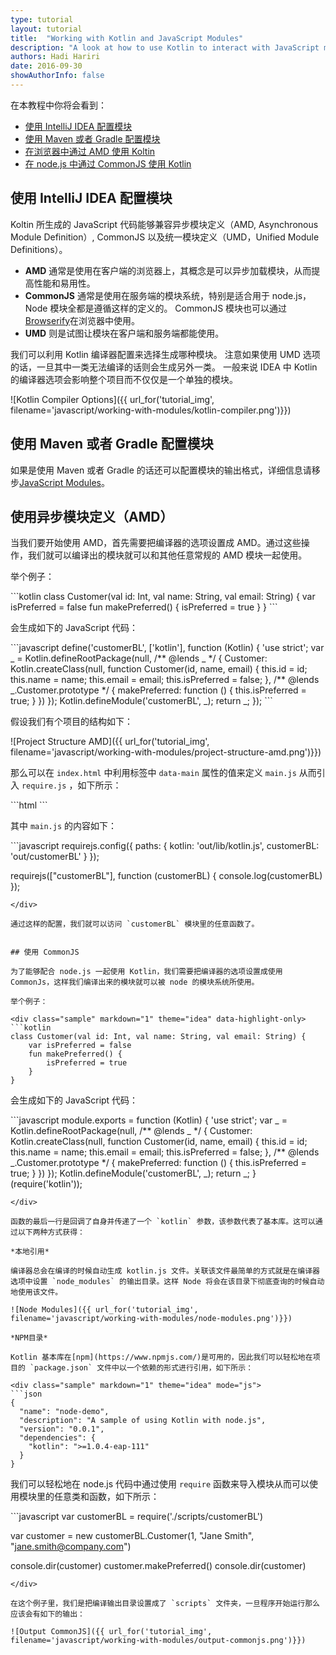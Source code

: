 ```yaml
---
type: tutorial
layout: tutorial
title:  "Working with Kotlin and JavaScript Modules"
description: "A look at how to use Kotlin to interact with JavaScript modules."
authors: Hadi Hariri 
date: 2016-09-30
showAuthorInfo: false
---
```



在本教程中你将会看到：

* [使用 IntelliJ IDEA 配置模块](#configuring-modules-with-intellij-idea)
* [使用 Maven 或者 Gradle 配置模块](#configuring-modules-when-using-maven-or-gradle)
* [在浏览器中通过 AMD 使用 Koltin](#using-amd)
* [在 node.js 中通过 CommonJS 使用 Kotlin](#using-commonjs)



## 使用 IntelliJ IDEA 配置模块
 
Koltin 所生成的 JavaScript 代码能够兼容异步模块定义（AMD, Asynchronous Module Definition）, CommonJS 以及统一模块定义（UMD，Unified Module Definitions）。

* **AMD** 通常是使用在客户端的浏览器上，其概念是可以异步加载模块，从而提高性能和易用性。
* **CommonJS** 通常是使用在服务端的模块系统，特别是适合用于 node.js，Node 模块全都是遵循这样的定义的。 CommonJS 模块也可以通过[Browserify](http://browserify.org/)在浏览器中使用。
* **UMD** 则是试图让模块在客户端和服务端都能使用。

我们可以利用 Kotlin 编译器配置来选择生成哪种模块。 注意如果使用 UMD 选项的话，一旦其中一类无法编译的话则会生成另外一类。
一般来说 IDEA 中 Kotlin 的编译器选项会影响整个项目而不仅仅是一个单独的模块。
 
![Kotlin Compiler Options]({{ url_for('tutorial_img', filename='javascript/working-with-modules/kotlin-compiler.png')}})

## 使用 Maven 或者 Gradle 配置模块
 
如果是使用 Maven 或者 Gradle 的话还可以配置模块的输出格式，详细信息请移步[JavaScript Modules](http://kotlinlang.org/docs/reference/js-modules.html)。

## 使用异步模块定义（AMD）
 
当我们要开始使用 AMD，首先需要把编译器的选项设置成 AMD。通过这些操作，我们就可以编译出的模块就可以和其他任意常规的 AMD 模块一起使用。
 
举个例子：

<div class="sample" markdown="1" theme="idea" data-highlight-only>
```kotlin
class Customer(val id: Int, val name: String, val email: String) {
    var isPreferred = false
    fun makePreferred() {
        isPreferred = true
    }
}
```
</div>
 
会生成如下的 JavaScript 代码：

<div class="sample" markdown="1" theme="idea" mode="js">
```javascript
define('customerBL', ['kotlin'], function (Kotlin) {
  'use strict';
  var _ = Kotlin.defineRootPackage(null, /** @lends _ */ {
    Customer: Kotlin.createClass(null, function Customer(id, name, email) {
      this.id = id;
      this.name = name;
      this.email = email;
      this.isPreferred = false;
    }, /** @lends _.Customer.prototype */ {
      makePreferred: function () {
        this.isPreferred = true;
      }
    })
  });
  Kotlin.defineModule('customerBL', _);
  return _;
});
```
</div>
 
假设我们有个项目的结构如下：

![Project Structure AMD]({{ url_for('tutorial_img', filename='javascript/working-with-modules/project-structure-amd.png')}})
 
那么可以在 `index.html` 中利用标签中 `data-main` 属性的值来定义 `main.js` 从而引入 `require.js` ，如下所示：

<div class="sample" markdown="1" theme="idea" mode="xml">
```html
<head>
    <meta charset="UTF-8">
    <title>Sample AMD</title>
    <script data-main="scripts/main"  src="scripts/require.js"></script>
</head>
```
</div>
 
其中 `main.js` 的内容如下：

<div class="sample" markdown="1" theme="idea" mode="js">
```javascript
requirejs.config({
    paths: {
        kotlin: 'out/lib/kotlin.js',
        customerBL: 'out/customerBL'
    }
});

requirejs(["customerBL"], function (customerBL) {
    console.log(customerBL)
});
```
</div>
 
通过这样的配置，我们就可以访问 `customerBL` 模块里的任意函数了。


## 使用 CommonJS 
 
为了能够配合 node.js 一起使用 Kotlin，我们需要把编译器的选项设置成使用 CommonJs，这样我们编译出来的模块就可以被 node 的模块系统所使用。
 
举个例子：

<div class="sample" markdown="1" theme="idea" data-highlight-only>
```kotlin
class Customer(val id: Int, val name: String, val email: String) {
    var isPreferred = false
    fun makePreferred() {
        isPreferred = true
    }
}
```
</div>
 
会生成如下的 JavaScript 代码：

<div class="sample" markdown="1" theme="idea" mode="js">
```javascript
module.exports = function (Kotlin) {
  'use strict';
  var _ = Kotlin.defineRootPackage(null, /** @lends _ */ {
    Customer: Kotlin.createClass(null, function Customer(id, name, email) {
      this.id = id;
      this.name = name;
      this.email = email;
      this.isPreferred = false;
    }, /** @lends _.Customer.prototype */ {
      makePreferred: function () {
        this.isPreferred = true;
      }
    })
  });
  Kotlin.defineModule('customerBL', _);
  return _;
}(require('kotlin'));

```
</div>
 
函数的最后一行是回调了自身并传递了一个 `kotlin` 参数，该参数代表了基本库。这可以通过以下两种方式获得：

*本地引用* 
 
编译器总会在编译的时候自动生成 kotlin.js 文件。关联该文件最简单的方式就是在编译器选项中设置 `node_modules` 的输出目录。这样 Node 将会在该目录下彻底查询的时候自动地使用该文件。

![Node Modules]({{ url_for('tutorial_img', filename='javascript/working-with-modules/node-modules.png')}})

*NPM目录*
 
Kotlin 基本库在[npm](https://www.npmjs.com/)是可用的，因此我们可以轻松地在项目的 `package.json` 文件中以一个依赖的形式进行引用，如下所示：

<div class="sample" markdown="1" theme="idea" mode="js">
```json
{
  "name": "node-demo",
  "description": "A sample of using Kotlin with node.js",
  "version": "0.0.1",
  "dependencies": {
    "kotlin": ">=1.0.4-eap-111"
  }
}
```
</div>
 
我们可以轻松地在 node.js 代码中通过使用 `require` 函数来导入模块从而可以使用模块里的任意类和函数，如下所示：

<div class="sample" markdown="1" theme="idea" mode="js">
```javascript
var customerBL = require('./scripts/customerBL')

var customer = new customerBL.Customer(1, "Jane Smith", "jane.smith@company.com")

console.dir(customer)
customer.makePreferred()
console.dir(customer)
```
</div>
 
在这个例子里，我们是把编译输出目录设置成了 `scripts` 文件夹，一旦程序开始运行那么应该会有如下的输出：

![Output CommonJS]({{ url_for('tutorial_img', filename='javascript/working-with-modules/output-commonjs.png')}})
